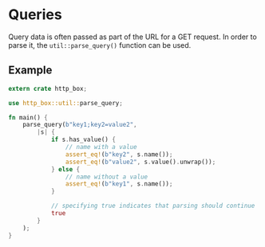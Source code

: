 # Queries

Query data is often passed as part of the URL for a GET request. In order to parse it, the
`util::parse_query()` function can be used.

## Example

```rust
extern crate http_box;

use http_box::util::parse_query;

fn main() {
    parse_query(b"key1;key2=value2",
        |s| {
            if s.has_value() {
                // name with a value
                assert_eq!(b"key2", s.name());
                assert_eq!(b"value2", s.value().unwrap());
            } else {
                // name without a value
                assert_eq!(b"key1", s.name());
            }

            // specifying true indicates that parsing should continue
            true
        }
    );
}
```
